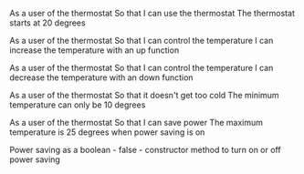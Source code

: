 <!-- Thermostat starts at 20 degrees -->
As a user of the thermostat
So that I can use the thermostat
The thermostat starts at 20 degrees

<!-- You can increase the temperature with an up function -->
As a user of the thermostat
So that I can control the temperature
I can increase the temperature with an up function

<!-- You can increase the temperature with an up function -->
As a user of the thermostat
So that I can control the temperature
I can decrease the temperature with an down function

<!-- The minimum temperature is 10 degrees -->
As a user of the thermostat
So that it doesn't get too cold
The minimum temperature can only be 10 degrees

<!-- If power saving mode is on, the maximum temperature is 25 degrees -->
As a user of the thermostat
So that I can save power
The maximum temperature is 25 degrees when power saving is on


Power saving as a boolean - false - constructor
method to turn on or off power saving
